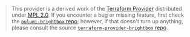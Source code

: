 > This provider is a derived work of the [Terraform Provider](https://github.com/terraform-providers/terraform-provider-brightbox)
> distributed under [MPL 2.0](https://www.mozilla.org/en-US/MPL/2.0/). If you encounter a bug or missing feature,
> first check the [`pulumi-brightbox` repo](/issues); however, if that doesn't turn up anything,
> please consult the source [`terraform-provider-brightbox` repo](https://github.com/terraform-providers/terraform-provider-brightbox/issues).
